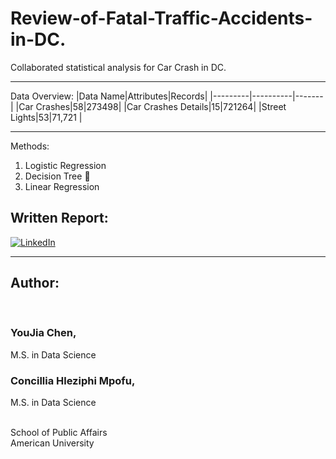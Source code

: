 # Review-of-Fatal-Traffic-Accidents-in-DC.
Collaborated statistical analysis for Car Crash in DC.

-----
Data Overview:
|Data Name|Attributes|Records|
|---------|----------|-------|
|Car Crashes|58|273498|
|Car Crashes Details|15|721264|
|Street Lights|53|71,721 |

----

Methods:

1. Logistic Regression 
2. Decision Tree 🌳
3. Linear Regression 


## Written Report:

[![LinkedIn](https://custom-icon-badges.demolab.com/badge/-Downlaod-blue?style=for-the-badge&logo=paste&logoColor=white)](https://docs.google.com/document/d/1Gncx452fJkDS8yUaoszYlJGWfDC7kq39CmPoOs4TGtg/export?format=pdf)

----
## Author: 

<br />

### YouJia Chen,
M.S. in Data Science

### Concillia Hleziphi Mpofu, 
M.S. in Data Science

<br />
School of Public Affairs
<br />
American University



